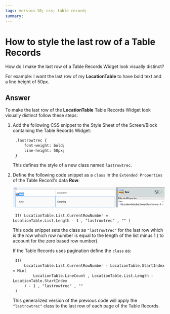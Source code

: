 ```yaml
---
tags: version-10; css; table record;
summary: 
---
```


# How to style the last row of a Table Records

How do I make the last row of a Table Records Widget look visually distinct?

For example: I want the last row of my **LocationTable** to have bold text and a line height of 50px.

## Answer

To make the last row of the **LocationTable** Table Records Widget look visually distinct follow these steps:

1. Add the following CSS snippet to the Style Sheet of the Screen/Block containing the Table Records Widget: 

        .lastrowtrec {
            font-weight: bold; 
            line-height: 50px;
        }

    This defines the style of a new class named `lastrowtrec`.

1. Define the following code snippet as a `class` in the `Extended Properties` of the Table Record's data **Row**:

    ![data Row of the LocationTable](images/style-last-row-tr-00.png)

        If( LocationTable.List.CurrentRowNumber = LocationTable.List.Length - 1 , "lastrowtrec" , "" )

    This code snippet sets the class as `"lastrowtrec"` for the last row which is the row which row number is equal to the length of the list minus 1 ( to account for the zero based row number). 

    If the Table Records uses pagination define the `class` as:

        If( 
            LocationTable.List.CurrentRowNumber - LocationTable.StartIndex = Min(
                LocationTable.LineCount , LocationTable.List.Length - LocationTable.StartIndex 
            ) - 1 , "lastrowtrec" , "" 
        )

    This generalized version of the previous code will apply the `"lastrowtrec"` class to the last row of each page of the Table Records.
